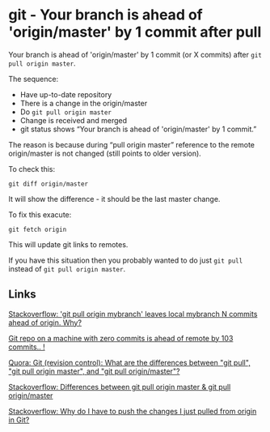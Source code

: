 git - Your branch is ahead of 'origin/master' by 1 commit after pull
===========================================

Your branch is ahead of 'origin/master' by 1 commit (or X commits) after `git pull origin master`.

The sequence:
* Have up-to-date repository
* There is a change in the origin/master
* Do `git pull origin master`
* Change is received and merged
* git status shows “Your branch is ahead of 'origin/master' by 1 commit.”

The reason is because during “pull origin master” reference to the remote 
origin/master is not changed (still points to older version).

To check this:

    git diff origin/master

It will show the difference - it should be the last master change.

To fix this exacute:

    git fetch origin

This will update git links to remotes.

If you have this situation then you probably wanted to do just `git pull` instead of `git pull origin master`.

Links
-------------------------------------------

[Stackoverflow: 'git pull origin mybranch' leaves local mybranch N commits ahead of origin. Why?](http://stackoverflow.com/questions/1741143/git-git-pull-origin-mybranch-leaves-local-mybranch-n-commits-ahead-of-origin)

[Git repo on a machine with zero commits is ahead of remote by 103 commits.. !](http://git.661346.n2.nabble.com/Git-repo-on-a-machine-with-zero-commits-is-ahead-of-remote-by-103-commits-td5957671.html)

[Quora: Git (revision control): What are the differences between "git pull", "git pull origin master", and "git pull origin/master"?](http://www.quora.com/What-are-the-differences-between-git-pull-git-pull-origin-master-and-git-pull-origin-master)

[Stackoverflow: Differences between git pull origin master & git pull origin/master](http://stackoverflow.com/questions/2883840/differences-between-git-pull-origin-master-git-pull-origin-master)

[Stackoverflow: Why do I have to push the changes I just pulled from origin in Git?](http://stackoverflow.com/questions/5283829/why-do-i-have-to-push-the-changes-i-just-pulled-from-origin-in-git)
